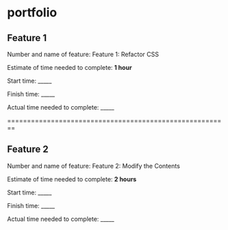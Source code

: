 # portfolio

## Feature 1 
Number and name of feature: Feature 1: Refactor CSS

Estimate of time needed to complete: **1 hour**

Start time: _____

Finish time: _____

Actual time needed to complete: _____

========================================================
 
## Feature 2 
Number and name of feature: Feature 2: Modify the Contents

Estimate of time needed to complete: **2 hours**

Start time: _____

Finish time: _____

Actual time needed to complete: _____